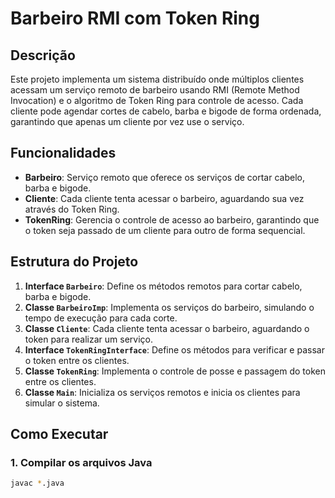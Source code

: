 # Barbeiro RMI com Token Ring

## Descrição

Este projeto implementa um sistema distribuído onde múltiplos clientes acessam um serviço remoto de barbeiro usando RMI (Remote Method Invocation) e o algoritmo de Token Ring para controle de acesso. Cada cliente pode agendar cortes de cabelo, barba e bigode de forma ordenada, garantindo que apenas um cliente por vez use o serviço.

## Funcionalidades

- **Barbeiro**: Serviço remoto que oferece os serviços de cortar cabelo, barba e bigode.
- **Cliente**: Cada cliente tenta acessar o barbeiro, aguardando sua vez através do Token Ring.
- **TokenRing**: Gerencia o controle de acesso ao barbeiro, garantindo que o token seja passado de um cliente para outro de forma sequencial.

## Estrutura do Projeto

1. **Interface `Barbeiro`**: Define os métodos remotos para cortar cabelo, barba e bigode.
2. **Classe `BarbeiroImp`**: Implementa os serviços do barbeiro, simulando o tempo de execução para cada corte.
3. **Classe `Cliente`**: Cada cliente tenta acessar o barbeiro, aguardando o token para realizar um serviço.
4. **Interface `TokenRingInterface`**: Define os métodos para verificar e passar o token entre os clientes.
5. **Classe `TokenRing`**: Implementa o controle de posse e passagem do token entre os clientes.
6. **Classe `Main`**: Inicializa os serviços remotos e inicia os clientes para simular o sistema.

## Como Executar

### 1. Compilar os arquivos Java
```bash
javac *.java

